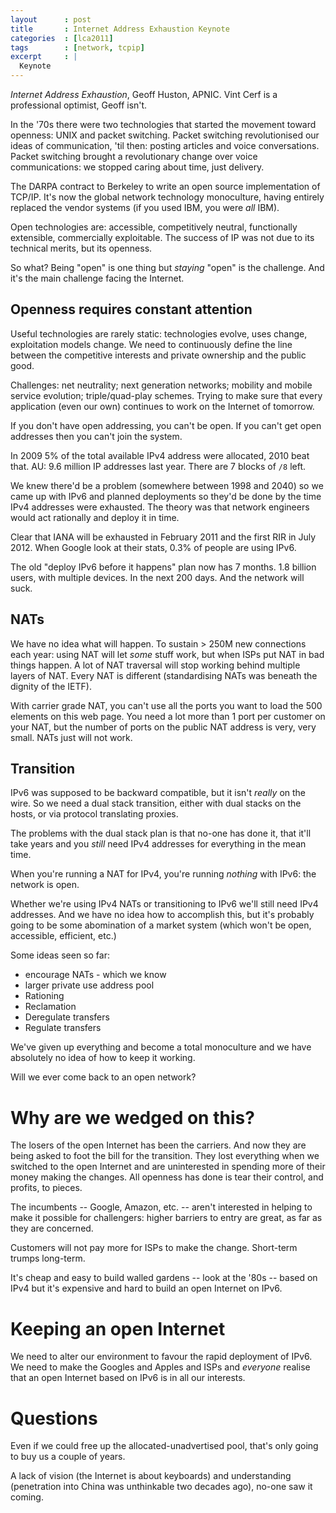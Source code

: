 ```yaml
---
layout      : post
title       : Internet Address Exhaustion Keynote
categories  : [lca2011]
tags        : [network, tcpip]
excerpt     : |
  Keynote 
---
```


*Internet Address Exhaustion*, Geoff Huston, APNIC. Vint Cerf is a
professional optimist, Geoff isn't.

In the '70s there were two technologies that started the movement toward
openness: UNIX and packet switching. Packet switching revolutionised our ideas
of communication, 'til then: posting articles and voice conversations. Packet
switching brought a revolutionary change over voice communications: we stopped
caring about time, just delivery.

The DARPA contract to Berkeley to write an open source implementation of
TCP/IP. It's now the global network technology monoculture, having entirely
replaced the vendor systems (if you used IBM, you were *all* IBM).

Open technologies are: accessible, competitively neutral, functionally
extensible, commercially exploitable. The success of IP was not due to its
technical merits, but its openness.

So what? Being "open" is one thing but *staying* "open" is the challenge. And
it's the main challenge facing the Internet.

Openness requires constant attention
------------------------------------

Useful technologies are rarely static: technologies evolve, uses change,
exploitation models change. We need to continuously define the line between
the competitive interests and private ownership and the public good.

Challenges: net neutrality; next generation networks; mobility and mobile
service evolution; triple/quad-play schemes. Trying to make sure that every
application (even our own) continues to work on the Internet of tomorrow.

If you don't have open addressing, you can't be open. If you can't get open
addresses then you can't join the system.

In 2009 5% of the total available IPv4 address were allocated, 2010 beat that.
AU: 9.6 million IP addresses last year. There are 7 blocks of `/8` left.

We knew there'd be a problem (somewhere between 1998 and 2040) so we came up
with IPv6 and planned deployments so they'd be done by the time IPv4 addresses
were exhausted. The theory was that network engineers would act rationally and
deploy it in time.

Clear that IANA will be exhausted in February 2011 and the first RIR in July
2012. When Google look at their stats, 0.3% of people are using IPv6.

The old "deploy IPv6 before it happens" plan now has 7 months. 1.8 billion
users, with multiple devices. In the next 200 days. And the network will suck.

NATs
----

We have no idea what will happen. To sustain > 250M new connections each year:
using NAT will let *some* stuff work, but when ISPs put NAT in bad things
happen. A lot of NAT traversal will stop working behind multiple layers of
NAT. Every NAT is different (standardising NATs was beneath the dignity of the
IETF).

With carrier grade NAT, you can't use all the ports you want to load the 500
elements on this web page. You need a lot more than 1 port per customer on
your NAT, but the number of ports on the public NAT address is very, very
small. NATs just will not work.

Transition
----------

IPv6 was supposed to be backward compatible, but it isn't *really* on the
wire. So we need a dual stack transition, either with dual stacks on the
hosts, or via protocol translating proxies.

The problems with the dual stack plan is that no-one has done it, that it'll
take years and you *still* need IPv4 addresses for everything in the mean
time. 

When you're running a NAT for IPv4, you're running *nothing* with IPv6: the
network is open.

Whether we're using IPv4 NATs or transitioning to IPv6 we'll still need IPv4
addresses. And we have no idea how to accomplish this, but it's probably going
to be some abomination of a market system (which won't be open, accessible,
efficient, etc.)

Some ideas seen so far: 

- encourage NATs - which we know 
- larger private use address pool
- Rationing 
- Reclamation
- Deregulate transfers
- Regulate transfers

We've given up everything and become a total monoculture and we have
absolutely no idea of how to keep it working.

Will we ever come back to an open network?

Why are we wedged on this?
==========================

The losers of the open Internet has been the carriers. And now they are being
asked to foot the bill for the transition. They lost everything when we
switched to the open Internet and are uninterested in spending more of their
money making the changes. All openness has done is tear their control, and
profits, to pieces.

The incumbents -- Google, Amazon, etc. -- aren't interested in helping to make
it possible for challengers: higher barriers to entry are great, as far as
they are concerned.

Customers will not pay more for ISPs to make the change. Short-term trumps
long-term.

It's cheap and easy to build walled gardens -- look at the '80s -- based on
IPv4 but it's expensive and hard to build an open Internet on IPv6.

Keeping an open Internet
========================

We need to alter our environment to favour the rapid deployment of IPv6. We
need to make the Googles and Apples and ISPs and *everyone* realise that an
open Internet based on IPv6 is in all our interests.

Questions
=========

Even if we could free up the allocated-unadvertised pool, that's only going to
buy us a couple of years.

A lack of vision (the Internet is about keyboards) and understanding
(penetration into China was unthinkable two decades ago), no-one saw it
coming.


